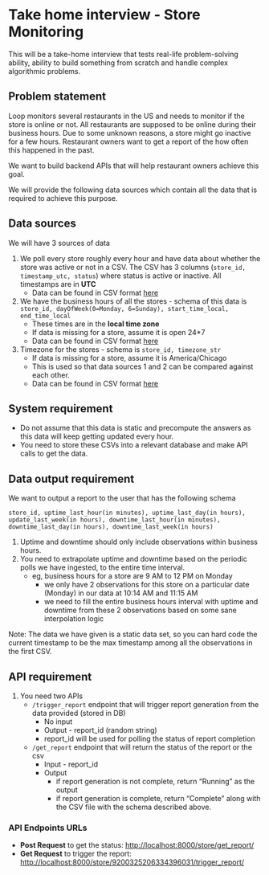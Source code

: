 # Take home interview - Store Monitoring

This will be a take-home interview that tests real-life problem-solving ability, ability to build something from scratch and handle complex algorithmic problems.

## Problem statement

Loop monitors several restaurants in the US and needs to monitor if the store is online or not. All restaurants are supposed to be online during their business hours. Due to some unknown reasons, a store might go inactive for a few hours. Restaurant owners want to get a report of the how often this happened in the past.

We want to build backend APIs that will help restaurant owners achieve this goal.

We will provide the following data sources which contain all the data that is required to achieve this purpose.

## Data sources

We will have 3 sources of data

1. We poll every store roughly every hour and have data about whether the store was active or not in a CSV. The CSV has 3 columns (`store_id, timestamp_utc, status`) where status is active or inactive. All timestamps are in **UTC**
    - Data can be found in CSV format [here](https://drive.google.com/file/d/1UIx1hVJ7qt_6oQoGZgb8B3P2vd1FD025/view?usp=sharing)
2. We have the business hours of all the stores - schema of this data is `store_id, dayOfWeek(0=Monday, 6=Sunday), start_time_local, end_time_local`
    - These times are in the **local time zone**
    - If data is missing for a store, assume it is open 24*7
    - Data can be found in CSV format [here](https://drive.google.com/file/d/1va1X3ydSh-0Rt1hsy2QSnHRA4w57PcXg/view?usp=sharing)
3. Timezone for the stores - schema is `store_id, timezone_str`
    - If data is missing for a store, assume it is America/Chicago
    - This is used so that data sources 1 and 2 can be compared against each other.
    - Data can be found in CSV format [here](https://drive.google.com/file/d/101P9quxHoMZMZCVWQ5o-shonk2lgK1-o/view?usp=sharing)

## System requirement

- Do not assume that this data is static and precompute the answers as this data will keep getting updated every hour.
- You need to store these CSVs into a relevant database and make API calls to get the data.

## Data output requirement

We want to output a report to the user that has the following schema

`store_id, uptime_last_hour(in minutes), uptime_last_day(in hours), update_last_week(in hours), downtime_last_hour(in minutes), downtime_last_day(in hours), downtime_last_week(in hours)`

1. Uptime and downtime should only include observations within business hours.
2. You need to extrapolate uptime and downtime based on the periodic polls we have ingested, to the entire time interval.
    - eg, business hours for a store are 9 AM to 12 PM on Monday
        - we only have 2 observations for this store on a particular date (Monday) in our data at 10:14 AM and 11:15 AM
        - we need to fill the entire business hours interval with uptime and downtime from these 2 observations based on some sane interpolation logic

Note: The data we have given is a static data set, so you can hard code the current timestamp to be the max timestamp among all the observations in the first CSV.

## API requirement

1. You need two APIs
    - `/trigger_report` endpoint that will trigger report generation from the data provided (stored in DB)
        - No input
        - Output - report_id (random string)
        - report_id will be used for polling the status of report completion
    - `/get_report` endpoint that will return the status of the report or the csv
        - Input - report_id
        - Output
            - if report generation is not complete, return “Running” as the output
            - if report generation is complete, return “Complete” along with the CSV file with the schema described above.

### API Endpoints URLs

- **Post Request** to get the status: [http://localhost:8000/store/get_report/](http://localhost:8000/store/get_report/)
- **Get Request** to trigger the report: [http://localhost:8000/store/9200325206334396031/trigger_report/](http://localhost:8000/store/9200325206334396031/trigger_report/)
